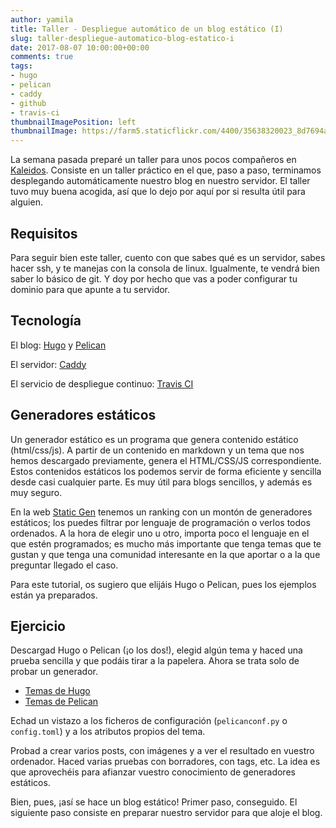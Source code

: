 ```yaml
---
author: yamila
title: Taller - Despliegue automático de un blog estático (I)
slug: taller-despliegue-automatico-blog-estatico-i
date: 2017-08-07 10:00:00+00:00
comments: true
tags:
- hugo
- pelican
- caddy
- github
- travis-ci
thumbnailImagePosition: left
thumbnailImage: https://farm5.staticflickr.com/4400/35638320023_8d7694acac.jpg
---
```


La semana pasada preparé un taller para unos pocos compañeros en <a href="http://kaleidos.net" target="_new">Kaleidos</a>. Consiste en un taller práctico en el que, paso a paso, terminamos desplegando automáticamente nuestro blog en nuestro servidor. El taller tuvo muy buena acogida, así que lo dejo por aquí por si resulta útil para alguien.

<!--more-->

## Requisitos
Para seguir bien este taller, cuento con que sabes qué es un servidor, sabes hacer ssh, y te manejas con la consola de linux. Igualmente, te vendrá bien saber lo básico de git. Y doy por hecho que vas a poder configurar tu dominio para que apunte a tu servidor.

## Tecnología
El blog: <a href="http://gohugo.io" target="_new">Hugo</a> y <a href="http://getpelican.com" target="_new">Pelican</a>

El servidor: <a href="http://caddyserver.com" target="_new">Caddy</a>

El servicio de despliegue continuo: <a href="http://travis-ci.org" target="_new">Travis CI</a>

## Generadores estáticos
Un generador estático es un programa que genera contenido estático (html/css/js). A partir de un contenido en markdown y un tema que nos hemos descargado previamente, genera el HTML/CSS/JS correspondiente. Estos contenidos estáticos los podemos servir de forma eficiente y sencilla desde casi cualquier parte. Es muy útil para blogs sencillos, y además es muy seguro.

En la web <a href="http://staticgen.com" target="_new">Static Gen</a> tenemos un ranking con un montón de generadores estáticos; los puedes filtrar por lenguaje de programación o verlos todos ordenados. A la hora de elegir uno u otro, importa poco el lenguaje en el que estén programados; es mucho más importante que tenga temas que te gustan y que tenga una comunidad interesante en la que aportar o a la que preguntar llegado el caso.

Para este tutorial, os sugiero que elijáis Hugo o Pelican, pues los ejemplos están ya preparados.

## Ejercicio
Descargad Hugo o Pelican (¡o los dos!), elegid algún tema y haced una prueba sencilla y que podáis tirar a la papelera. Ahora se trata solo de probar un generador.

* <a href="https://themes.gohugo.io/" target="_new">Temas de Hugo</a>
* <a href="http://pelicanthemes.com/" target="_new">Temas de Pelican</a>

Echad un vistazo a los ficheros de configuración (`pelicanconf.py` o `config.toml`) y a los atributos propios del tema.

Probad a crear varios posts, con imágenes y a ver el resultado en vuestro ordenador. Haced varias pruebas con borradores, con tags, etc. La idea es que aprovechéis para afianzar vuestro conocimiento de generadores estáticos.

Bien, pues, ¡así se hace un blog estático! Primer paso, conseguido. El siguiente paso consiste en preparar nuestro servidor para que aloje el blog.
